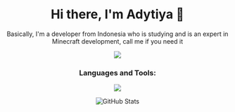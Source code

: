 <h1 align="center">Hi there, I'm Adytiya 👋</h1>

<p align="center">
  Basically, I'm a developer from Indonesia who is studying and is an expert in Minecraft development, call me if you need it
</p>

<p align="center">
<img src="https://i.pinimg.com/originals/48/01/bc/4801bc9432e17d50141c691e6b2d7d07.gif"/>
</p>

<h3 align="center">Languages and Tools:</h3>

<p align="center">
  <a href="https://skillicons.dev">
    <img src="https://skillicons.dev/icons?i=java,php,py,cpp,js,react,css,docker,linux,windows,gcp,mysql,git,github,bash,cloudflare,vscode,idea,phpstorm,clion,godot" />
  </a>
</p>

<p align="center">
  <img src="https://github-readme-stats.vercel.app/api?username=AzmiiD&show_icons=true&theme=radical" alt="GitHub Stats" />
</p>
